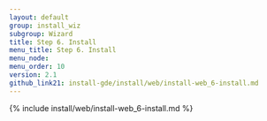 ```yaml
---
layout: default 
group: install_wiz 
subgroup: Wizard
title: Step 6. Install
menu_title: Step 6. Install
menu_node: 
menu_order: 10
version: 2.1
github_link21: install-gde/install/web/install-web_6-install.md
---
```


{% include install/web/install-web_6-install.md %}

